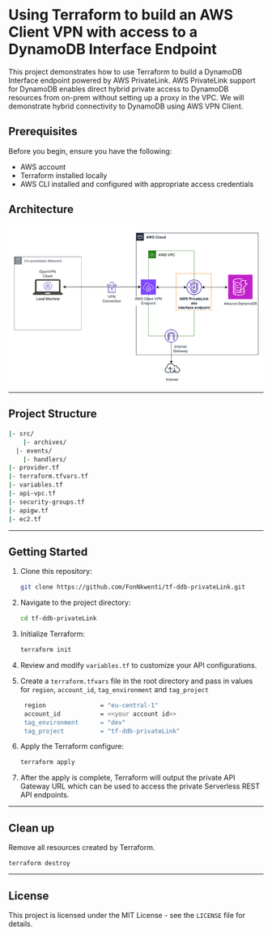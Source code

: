 # Using Terraform to build an AWS Client VPN with access to a DynamoDB Interface Endpoint
This project demonstrates how to use Terraform to build a DynamoDB Interface endpoint powered by AWS PrivateLink. AWS PrivateLink support for DynamoDB enables direct hybrid private access to DynamoDB resources from on-prem without setting up a proxy in the VPC. We will demonstrate hybrid connectivity to DynamoDB using AWS VPN Client.

## Prerequisites
Before you begin, ensure you have the following:

- AWS account
- Terraform installed locally
- AWS CLI installed and configured with appropriate access credentials

## Architecture
![Diagram](aws-client-vpn.png)

---

## Project Structure
```bash
|- src/
	|- archives/
  |- events/
	|- handlers/
|- provider.tf
|- terraform.tfvars.tf
|- variables.tf
|- api-vpc.tf
|- security-groups.tf
|- apigw.tf
|- ec2.tf
```
---
## Getting Started

1. Clone this repository:

   ```bash
   git clone https://github.com/FonNkwenti/tf-ddb-privateLink.git
   ```
2. Navigate to the project directory:
   ```bash
   cd tf-ddb-privateLink
   ```
3. Initialize Terraform:
   ```bash
   terraform init
   ```
4. Review and modify `variables.tf` to customize your API configurations.
5. Create a `terraform.tfvars` file in the root directory and pass in values for `region`, `account_id`, `tag_environment` and `tag_project`
   ```bash
    region               = "eu-central-1"
    account_id           = <<your account id>>
    tag_environment      = "dev"
    tag_project          = "tf-ddb-privateLink"
   ```
6. Apply the Terraform configure:
   ```bash
   terraform apply
   ```
7. After the apply is complete, Terraform will output the private API Gateway URL which can be used to access the private Serverless REST API endpoints.

---

## Clean up
Remove all resources created by Terraform.
   ```
   terraform destroy
   ```

---



## License

This project is licensed under the MIT License - see the `LICENSE` file for details.
